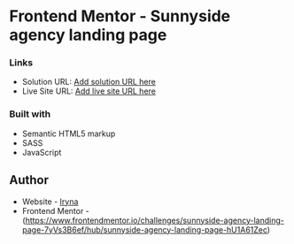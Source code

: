 # Frontend Mentor - Sunnyside agency landing page

### Links

- Solution URL: [Add solution URL here](https://github.com/Web-Designa/sunnyside-agency-landing-page-main)
- Live Site URL: [Add live site URL here](https://web-designa.github.io/sunnyside-agency-landing-page-main/)

### Built with

- Semantic HTML5 markup
- SASS
- JavaScript

## Author

- Website - [Iryna](https://github.com/Web-Designa)
- Frontend Mentor - (https://www.frontendmentor.io/challenges/sunnyside-agency-landing-page-7yVs3B6ef/hub/sunnyside-agency-landing-page-hU1A61Zec)

